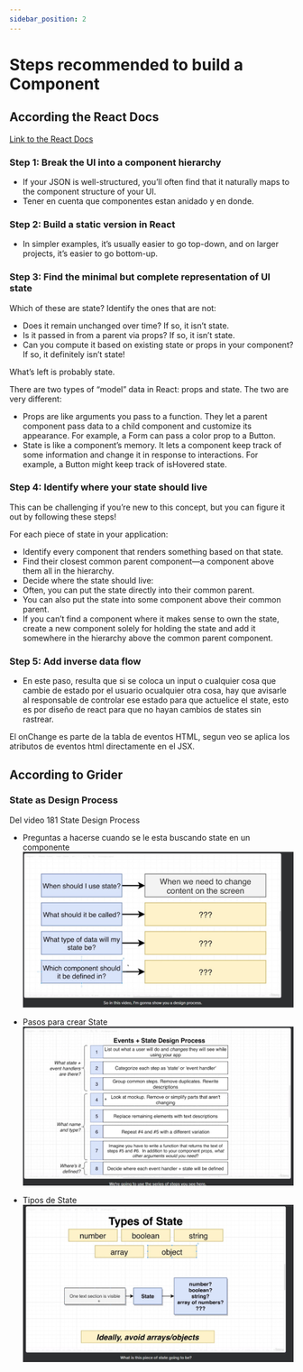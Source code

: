 ```yaml
---
sidebar_position: 2
---
```


# Steps recommended to build a Component

## According the React Docs

[Link to the React Docs](https://react.dev/learn/thinking-in-react)

### Step 1: Break the UI into a component hierarchy

- If your JSON is well-structured, you’ll often find that it naturally maps to the component structure of your UI.
- Tener en cuenta que componentes estan anidado y en donde.

### Step 2: Build a static version in React

- In simpler examples, it’s usually easier to go top-down, and on larger projects, it’s easier to go bottom-up.

### Step 3: Find the minimal but complete representation of UI state

Which of these are state? Identify the ones that are not:

- Does it remain unchanged over time? If so, it isn’t state.
- Is it passed in from a parent via props? If so, it isn’t state.
- Can you compute it based on existing state or props in your component? If so, it definitely isn’t state!

What’s left is probably state.

There are two types of “model” data in React: props and state. The two are very different:

- Props are like arguments you pass to a function. They let a parent component pass data to a child component and customize its appearance. For example, a Form can pass a color prop to a Button.
- State is like a component’s memory. It lets a component keep track of some information and change it in response to interactions. For example, a Button might keep track of isHovered state.

### Step 4: Identify where your state should live

This can be challenging if you’re new to this concept, but you can figure it out by following these steps!

For each piece of state in your application:

- Identify every component that renders something based on that state.
- Find their closest common parent component—a component above them all in the hierarchy.
- Decide where the state should live:
- Often, you can put the state directly into their common parent.
- You can also put the state into some component above their common parent.
- If you can’t find a component where it makes sense to own the state, create a new component solely for holding the state and add it somewhere in the hierarchy above the common parent component.

### Step 5: Add inverse data flow

- En este paso, resulta que si se coloca un input o cualquier cosa que cambie de estado por el usuario ocualquier otra cosa, hay que avisarle al responsable de controlar ese estado para que actuelice el state, esto es por diseño de react para que no hayan cambios de states sin rastrear.

El onChange es parte de la tabla de eventos HTML, segun veo se aplica los atributos de eventos html directamente en el JSX.

## According to Grider

### State as Design Process

Del video 181 State Design Process

- Preguntas a hacerse cuando se le esta buscando state en un componente
![When to use State](../src/images/037%20when%20to%20useState%20questions.jpg)

- Pasos para crear State
![Pasos para crear State](../src/images/038%20STEPS%20TO%20CREATE%20STATES.jpg)

- Tipos de State
![Tipos de State](../src/images/039%20Types%20of%20State.jpg)
